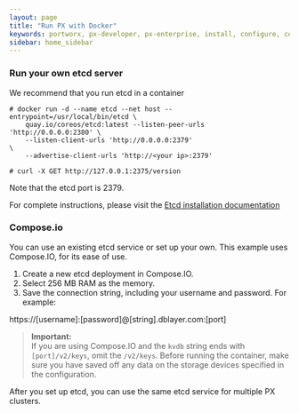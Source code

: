 ```yaml
---
layout: page
title: "Run PX with Docker"
keywords: portworx, px-developer, px-enterprise, install, configure, container, storage, add nodes
sidebar: home_sidebar
---
```


### Run your own etcd server

We recommend that you run etcd in a container

```
# docker run -d --name etcd --net host --entrypoint=/usr/local/bin/etcd \
	quay.io/coreos/etcd:latest --listen-peer-urls 'http://0.0.0.0:2380'	\
	--listen-client-urls 'http://0.0.0.0:2379'                          \
	--advertise-client-urls 'http://<your ip>:2379'

# curl -X GET http://127.0.0.1:2375/version
```

Note that the etcd port is 2379.

For complete instructions, please visit the [Etcd installation documentation](https://coreos.com/etcd/docs/latest/v2/docker_guide.html)

### Compose.io
You can use an existing etcd service or set up your own. This example uses Compose.IO, for its ease of use.

1. Create a new etcd deployment in Compose.IO.
2. Select 256 MB RAM as the memory.
3. Save the connection string, including your username and password. For example:

 https://[username]:[password]@[string].dblayer.com:[port]

 >**Important:**<br/>If you are using Compose.IO and the `kvdb` string ends with `[port]/v2/keys`, omit the `/v2/keys`. Before running the container, make sure you have saved off any data on the storage devices specified in the configuration.

After you set up etcd, you can use the same etcd service for multiple PX clusters.
